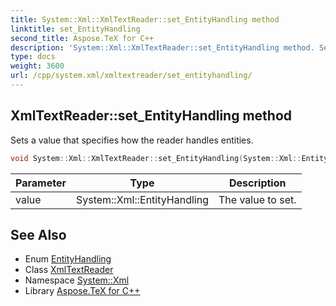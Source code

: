 ```yaml
---
title: System::Xml::XmlTextReader::set_EntityHandling method
linktitle: set_EntityHandling
second_title: Aspose.TeX for C++
description: 'System::Xml::XmlTextReader::set_EntityHandling method. Sets a value that specifies how the reader handles entities in C++.'
type: docs
weight: 3600
url: /cpp/system.xml/xmltextreader/set_entityhandling/
---
```

## XmlTextReader::set_EntityHandling method


Sets a value that specifies how the reader handles entities.

```cpp
void System::Xml::XmlTextReader::set_EntityHandling(System::Xml::EntityHandling value)
```


| Parameter | Type | Description |
| --- | --- | --- |
| value | System::Xml::EntityHandling | The value to set. |

## See Also

* Enum [EntityHandling](../../entityhandling/)
* Class [XmlTextReader](../)
* Namespace [System::Xml](../../)
* Library [Aspose.TeX for C++](../../../)
